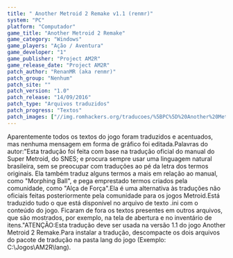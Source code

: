 ```yaml
---
title: " Another Metroid 2 Remake v1.1 (renmr)"
system: "PC"
platform: "Computador"
game_title: "Another Metroid 2 Remake"
game_category: "Windows"
game_players: "Ação / Aventura"
game_developer: "1"
game_publisher: "Project AM2R"
game_release_date: "Project AM2R"
patch_author: "RenanMR (aka renmr)"
patch_group: "Nenhum"
patch_site: ""
patch_version: "1.0"
patch_release: "14/09/2016"
patch_type: "Arquivos traduzidos"
patch_progress: "Textos"
patch_images: ["//img.romhackers.org/traducoes/%5BPC%5D%20Another%20Metroid%202%20Remake%20-%20renmr%20-%201.jpg","//img.romhackers.org/traducoes/%5BPC%5D%20Another%20Metroid%202%20Remake%20-%20renmr%20-%202.jpg","//img.romhackers.org/traducoes/%5BPC%5D%20Another%20Metroid%202%20Remake%20-%20renmr%20-%203.jpg"]
---
```

Aparentemente todos os textos do jogo foram traduzidos e acentuados, mas nenhuma mensagem em forma de gráfico foi editada.Palavras do autor:"Esta tradução foi feita com base na tradução oficial do manual do Super Metroid, do SNES; e procura sempre usar uma linguagem natural brasileira, sem se preocupar com traduções ao pé da letra dos termos originais. Ela também traduz alguns termos a mais em relação ao manual, como "Morphing Ball", e pega emprestado termos criados pela comunidade, como "Alça de Força".Ela é uma alternativa às traduções não oficiais feitas posteriormente pela comunidade para os jogos Metroid.Está traduzido tudo o que está disponível no arquivo de texto .ini com o conteúdo do jogo. Ficaram de fora os textos presentes em outros arquivos, que são mostrados, por exemplo, na tela de abertura e no inventário de itens."ATENÇÃO:Esta tradução deve ser usada na versão 1.1 do jogo Another Metroid 2 Remake.Para instalar a tradução, descompacte os dois arquivos do pacote de tradução na pasta lang do jogo (Exemplo: C:\Jogos\AM2R\lang).